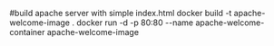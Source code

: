 #build apache server with simple index.html
docker build -t apache-welcome-image .
docker run -d -p 80:80 --name apache-welcome-container apache-welcome-image